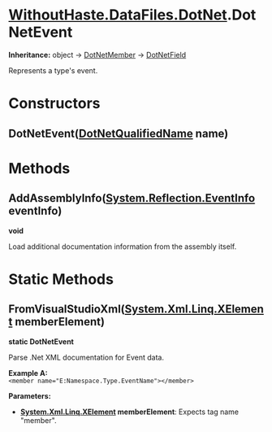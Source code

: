 # [WithoutHaste.DataFiles.DotNet](TableOfContents.WithoutHaste.DataFiles.DotNet.md).DotNetEvent

**Inheritance:** object → [DotNetMember](WithoutHaste.DataFiles.DotNet.DotNetMember.md) → [DotNetField](WithoutHaste.DataFiles.DotNet.DotNetField.md)  

Represents a type's event.  

# Constructors

## DotNetEvent([DotNetQualifiedName](WithoutHaste.DataFiles.DotNet.DotNetQualifiedName.md) name)

# Methods

## AddAssemblyInfo([System.Reflection.EventInfo](https://docs.microsoft.com/en-us/dotnet/api/system.reflection.eventinfo) eventInfo)

**void**  

Load additional documentation information from the assembly itself.  

# Static Methods

## FromVisualStudioXml([System.Xml.Linq.XElement](https://docs.microsoft.com/en-us/dotnet/api/system.xml.linq.xelement) memberElement)

**static DotNetEvent**  

Parse .Net XML documentation for Event data.  

**Example A:**  
`<member name="E:Namespace.Type.EventName"></member>`  

**Parameters:**  
* **[System.Xml.Linq.XElement](https://docs.microsoft.com/en-us/dotnet/api/system.xml.linq.xelement) memberElement**: Expects tag name "member".  


